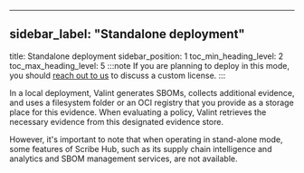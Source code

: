 
---

## sidebar_label: "Standalone deployment"
title: Standalone deployment
sidebar_position: 1
toc_min_heading_level: 2
toc_max_heading_level: 5
:::note
If you are planning to deploy in this mode, you should [﻿reach out to us](https://scribesecurity.com/contact-us/) to discuss a custom license.
:::

In a local deployment, Valint generates SBOMs, collects additional evidence, and uses a filesystem folder or an OCI registry that you provide as a storage place for this evidence. When evaluating a policy, Valint retrieves the necessary evidence from this designated evidence store.

However, it's important to note that when operating in stand-alone mode, some features of Scribe Hub, such as its supply chain intelligence and analytics and SBOM management services, are not available.



<!--- Eraser file: https://app.eraser.io/workspace/qfU9d3ulfw9VULYNgjjJ --->